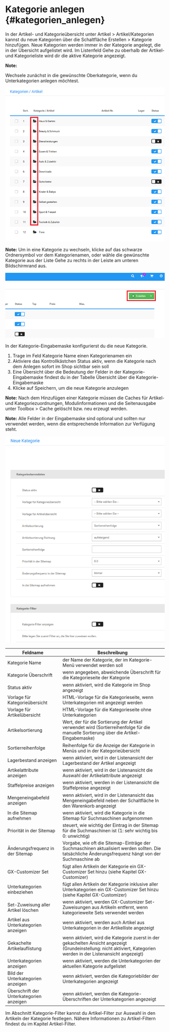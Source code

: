 # Kategorie anlegen {#kategorien_anlegen}

In der Artikel- und Kategorieübersicht unter Artikel \> Artikel/Kategorien kannst du neue Kategorien über die Schaltfläche Erstellen \> Kategorie hinzufügen. Neue Kategorien werden immer in der Kategorie angelegt, die in der Übersicht aufgelistet wird. Im Listenfeld Gehe zu oberhalb der Artikel- und Kategorieliste wird dir die aktive Kategorie angezeigt.

**Note:**

Wechsele zunächst in die gewünschte Oberkategorie, wenn du Unterkategorien anlegen möchtest.

![](Bilder/Abb080_KategorieOeffnen.png "Kategorie öffnen")

**Note:** Um in eine Kategorie zu wechseln, klicke auf das schwarze Ordnersymbol vor dem Kategorienamen, oder wähle die gewünschte Kategorie aus der Liste Gehe zu rechts in der Leiste am unteren Bildschirmrand aus.

![](Bilder/Abb081_NeueKategorieHinzufuegen.png "Neue Kategorie hinzufügen")

In der Kategorie-Eingabemaske konfigurierst du die neue Kategorie.

1.  Trage im Feld Kategorie Name einen Kategorienamen ein
2.  Aktiviere das Kontrollkästchen Status aktiv, wenn die Kategorie nach dem Anlegen sofort im Shop sichtbar sein soll
3.  Eine Übersicht über die Bedeutung der Felder in der Kategorie-Eingabemaske findest du in der Tabelle Übersicht über die Kategorie-Eingabemaske
4.  Klicke auf Speichern, um die neue Kategorie anzulegen

**Note:** Nach dem Hinzufügen einer Kategorie müssen die Caches für Artikel- und Kategoriezuordnungen, Modulinformationen und die Seitenausgabe unter Toolbox \> Cache gelöscht bzw. neu erzeugt werden.

**Note:** Alle Felder in der Eingabemaske sind optional und sollten nur verwendet werden, wenn die entsprechende Information zur Verfügung steht.

![](Bilder/Abb082_KategorieEingabemaske.png "Kategorie-Eingabemaske")

|Feldname|Beschreibung|
|--------|------------|
|Kategorie Name|der Name der Kategorie, der im Kategorie-Menü verwendet werden soll|
|Kategorie Überschrift|wenn angegeben, abweichende Überschrift für die Kategorieseite der Kategorie|
|Status aktiv|wenn aktiviert, wird die Kategorie im Shop angezeigt|
|Vorlage für Kategorieübersicht|HTML-Vorlage für die Kategorieseite, wenn Unterkategorien mit angezeigt werden|
|Vorlage für Artikelübersicht|HTML-Vorlage für die Kategorieseite ohne Unterkategorien|
|Artikelsortierung|Wert, der für die Sortierung der Artikel verwendet wird \(Sortierreihenfolge für die manuelle Sortierung über die Artikel-Eingabemaske\)|
|Sortierreihenfolge|Reihenfolge für die Anzeige der Kategorie in Menüs und in der Kategorieübersicht|
|Lagerbestand anzeigen|wenn aktiviert, wird in der Listenansicht der Lagerbestand der Artikel angezeigt|
|Artikelattribute anzeigen|wenn aktiviert, wird in der Listenansicht die Auswahl der Artikelattribute angezeigt|
|Staffelpreise anzeigen|wenn aktiviert, werden in der Listenansicht die Staffelpreise angezeigt|
|Mengeneingabefeld anzeigen|wenn aktiviert, wird in der Listenansicht das Mengeneingabefeld neben der Schaltfläche In den Warenkorb angezeigt|
|In die Sitemap aufnehmen|wenn aktiviert, wird die Kategorie in die Sitemap für Suchmaschinen aufgenommen|
|Priorität in der Sitemap|steuert, wie wichtig der Eintrag in der Sitemap für die Suchmaschinen ist \(1: sehr wichtig bis 0: unwichtig\)|
|Änderungsfrequenz in der Sitemap|Vorgabe, wie oft die Sitemap-Einträge der Suchmaschinen aktualisiert werden sollten. Die tatsächliche Änderungsfrequenz hängt von der Suchmaschine ab|
|GX-Customizer Set|fügt allen Artikeln der Kategorie ein GX-Customizer Set hinzu \(siehe Kapitel GX-Customizer\)|
|Unterkategorien einbeziehen|fügt allen Artikeln der Kategorie inklusive aller Unterkategorien ein GX-Customizer Set hinzu \(siehe Kapitel GX-Customizer\)|
|Set-Zuweisung aller Artikel löschen|wenn aktiviert, werden GX-Customizer Set-Zuweisungen aus Artikeln entfernt, wenn kategorieweite Sets verwendet werden|
|Artikel aus Unterkategorien anzeigen|wenn aktiviert, werden auch Artikel aus Unterkategorien in der Artikelliste angezeigt|
|Gekachelte Artikelauflistung|wenn aktiviert, wird die Kategorie zuerst in der gekachelten Ansicht angezeigt \(Grundeinstellung: nicht aktiviert, Kategorien werden in der Listenansicht angezeigt\)|
|Unterkategorien anzeigen|wenn aktiviert, werden die Unterkategorien der aktuellen Kategorie aufgelistet|
|Bild der Unterkategorien anzeigen|wenn aktiviert, werden die Kategoriebilder der Unterkategorien angezeigt|
|Überschrift der Unterkategorien anzeigen|wenn aktiviert, werden die Kategorie-Überschriften der Unterkategorien angezeigt|

Im Abschnitt Kategorie-Filter kannst du Artikel-Filter zur Auswahl in den Artikeln der Kategorie festlegen. Nähere Informationen zu Artikel-Filtern findest du im Kapitel Artikel-Filter.



